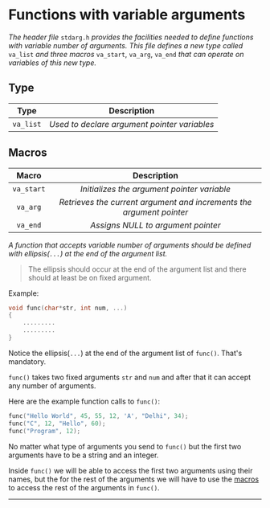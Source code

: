 # Functions with variable arguments

*The header file* `stdarg.h` *provides the facilities needed to define functions with variable number of arguments. This file defines a new type called* `va_list` *and three macros* `va_start`, `va_arg`, `va_end` *that can operate on variables of this new type.*


## Type

|Type|Description|
|:--:|:---------:|
|`va_list`| _Used to declare argument pointer variables_ |

## Macros

|Macro|Description|
|:---:|:---------:|
|`va_start`| _Initializes the argument pointer variable_ |
|`va_arg`| _Retrieves the current argument and increments the argument pointer_ |
|`va_end`| _Assigns NULL to argument pointer_ |

*A function that accepts variable number of arguments should be defined with ellipsis(`...`) at the end of the argument list.*

> The ellipsis should occur at the end of the argument list and there should at least be on fixed argument.

Example:

```c
void func(char*str, int num, ...)
{
	.........
	.........
}
```
Notice the ellipsis(`...`) at the end of the argument list of `func()`. That's mandatory.

`func()` takes two fixed arguments `str` and `num` and after that it can accept any number of arguments.

Here are the example function calls to `func()`:
```c
func("Hello World", 45, 55, 12, 'A', "Delhi", 34);
func("C", 12, "Hello", 60);
func("Program", 12);
```

No matter what type of arguments you send to `func()` but the first two arguments have to be a string and an integer.

Inside `func()` we will be able to access the first two arguments using their names, but the for the rest of the arguments we will have to use the [macros]() to access the rest of the arguments in `func()`.


---
